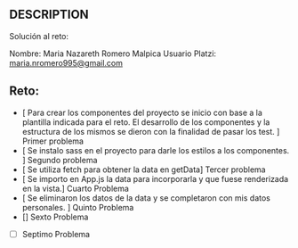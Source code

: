 ## DESCRIPTION

Solución al reto:

Nombre: Maria Nazareth Romero Malpica
Usuario Platzi: maria.nromero995@gmail.com

## Reto:

- [ Para crear los componentes del proyecto se inicio con base a la plantilla indicada para el reto. El desarrollo de los componentes y la estructura de los mismos se dieron con la finalidad de pasar los test. ] Primer problema
- [ Se instalo sass en el proyecto para darle los estilos a los componentes. ] Segundo problema
- [ Se utiliza fetch para obtener la data en getData] Tercer problema
- [ Se importo en App.js la data para incorporarla y que fuese renderizada en la vista.] Cuarto Problema
- [ Se eliminaron los datos de la data y se completaron con mis datos personales. ] Quinto Problema
- [] Sexto Problema
- [ ] Septimo Problema
